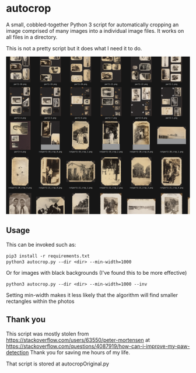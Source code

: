 # autocrop
A small, cobbled-together Python 3 script for automatically cropping an image 
comprised of many images into a individual image files. It works on all files
in a directory.

This is not a pretty script but it does what I need it to do.

![alt text](https://raw.githubusercontent.com/wolfmd/autocrop/master/example.png)

## Usage
This can be invoked such as:

```
pip3 install -r requirements.txt
python3 autocrop.py --dir <dir> --min-width=1000 
```

Or for images with black backgrounds (I've found this to be more effective)

```
python3 autocrop.py --dir <dir> --min-width=1000 --inv
```

Setting min-width makes it less likely that the algorithm will find smaller 
rectangles within the photos

## Thank you
This script was mostly stolen from 
https://stackoverflow.com/users/63550/peter-mortensen
at
https://stackoverflow.com/questions/4087919/how-can-i-improve-my-paw-detection
Thank you for saving me hours of my life.

That script is stored at autocropOriginal.py